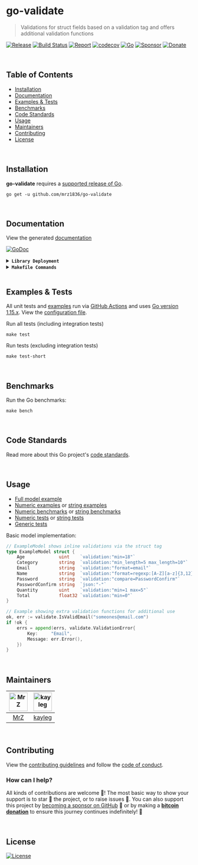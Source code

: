 # go-validate
> Validations for struct fields based on a validation tag and offers additional validation functions

[![Release](https://img.shields.io/github/release-pre/mrz1836/go-validate.svg?logo=github&style=flat)](https://github.com/mrz1836/go-validate/releases)
[![Build Status](https://img.shields.io/github/actions/workflow/status/mrz1836/go-validate/run-tests.yml?branch=master&logo=github&v=3)](https://github.com/mrz1836/go-validate/actions)
[![Report](https://goreportcard.com/badge/github.com/mrz1836/go-validate?style=flat)](https://goreportcard.com/report/github.com/mrz1836/go-validate)
[![codecov](https://codecov.io/gh/mrz1836/go-validate/graph/badge.svg?token=Y90LQR3021)](https://codecov.io/gh/mrz1836/go-validate)
[![Go](https://img.shields.io/github/go-mod/go-version/mrz1836/go-validate)](https://golang.org/)
[![Sponsor](https://img.shields.io/badge/sponsor-MrZ-181717.svg?logo=github&style=flat&v=3)](https://github.com/sponsors/mrz1836)
[![Donate](https://img.shields.io/badge/donate-bitcoin-ff9900.svg?logo=bitcoin&style=flat)](https://mrz1818.com/?tab=tips&af=go-validate)

<br/>

## Table of Contents
- [Installation](#installation)
- [Documentation](#documentation)
- [Examples & Tests](#examples--tests)
- [Benchmarks](#benchmarks)
- [Code Standards](#code-standards)
- [Usage](#usage)
- [Maintainers](#maintainers)
- [Contributing](#contributing)
- [License](#license)

<br/>

## Installation

**go-validate** requires a [supported release of Go](https://golang.org/doc/devel/release.html#policy).
```shell script
go get -u github.com/mrz1836/go-validate
```

<br/>

## Documentation
View the generated [documentation](https://pkg.go.dev/github.com/mrz1836/go-validate)

[![GoDoc](https://godoc.org/github.com/mrz1836/go-validate?status.svg&style=flat)](https://pkg.go.dev/github.com/mrz1836/go-validate)

<details>
<summary><strong><code>Library Deployment</code></strong></summary>
<br/>

[goreleaser](https://github.com/goreleaser/goreleaser) for easy binary or library deployment to GitHub and can be installed via: `brew install goreleaser`.

The [.goreleaser.yml](.goreleaser.yml) file is used to configure [goreleaser](https://github.com/goreleaser/goreleaser).

Use `make release-snap` to create a snapshot version of the release, and finally `make release` to ship to production.
</details>

<details>
<summary><strong><code>Makefile Commands</code></strong></summary>
<br/>

View all `makefile` commands
```shell script
make help
```

List of all current commands:
```text
all                  Runs multiple commands
clean                Remove previous builds and any test cache data
clean-mods           Remove all the Go mod cache
coverage             Shows the test coverage
godocs               Sync the latest tag with GoDocs
help                 Show this help message
install              Install the application
install-go           Install the application (Using Native Go)
lint                 Run the golangci-lint application (install if not found)
release              Full production release (creates release in Github)
release              Runs common.release then runs godocs
release-snap         Test the full release (build binaries)
release-test         Full production test release (everything except deploy)
replace-version      Replaces the version in HTML/JS (pre-deploy)
run-examples         Runs all the examples
tag                  Generate a new tag and push (tag version=0.0.0)
tag-remove           Remove a tag if found (tag-remove version=0.0.0)
tag-update           Update an existing tag to current commit (tag-update version=0.0.0)
test                 Runs vet, lint and ALL tests
test-ci              Runs all tests via CI (exports coverage)
test-ci-no-race      Runs all tests via CI (no race) (exports coverage)
test-ci-short        Runs unit tests via CI (exports coverage)
test-short           Runs vet, lint and tests (excludes integration tests)
uninstall            Uninstall the application (and remove files)
update-linter        Update the golangci-lint package (macOS only)
vet                  Run the Go vet application
```
</details>

<br/>

## Examples & Tests
All unit tests and [examples](examples) run via [GitHub Actions](https://github.com/mrz1836/go-validate/actions) and
uses [Go version 1.15.x](https://golang.org/doc/go1.15). View the [configuration file](.github/workflows/run-tests.yml).

Run all tests (including integration tests)
```shell script
make test
```

Run tests (excluding integration tests)
```shell script
make test-short
```

<br/>

## Benchmarks
Run the Go benchmarks:
```shell script
make bench
```

<br/>

## Code Standards
Read more about this Go project's [code standards](.github/CODE_STANDARDS.md).

<br/>

## Usage
- [Full model example](examples/model/customer.go)
- [Numeric examples](numeric_test.go) or [string examples](string_test.go)
- [Numeric benchmarks](numeric_test.go) or [string benchmarks](string_test.go)
- [Numeric tests](numeric_test.go) or [string tests](string_test.go)
- [Generic tests](validate_test.go)

Basic model implementation:
```go
// ExampleModel shows inline validations via the struct tag
type ExampleModel struct {
    Age             uint    `validation:"min=18"`
    Category        string  `validation:"min_length=5 max_length=10"`
    Email           string  `validation:"format=email"`
    Name            string  `validation:"format=regexp:[A-Z][a-z]{3,12}"`
    Password        string  `validation:"compare=PasswordConfirm"`
    PasswordConfirm string  `json:"-"`
    Quantity        uint    `validation:"min=1 max=5"`
    Total           float32 `validation:"min=0"`
}

// Example showing extra validation functions for additional use
ok, err := validate.IsValidEmail("someones@email.com")
if !ok {
    errs = append(errs, validate.ValidationError{
        Key:     "Email",
        Message: err.Error(),
    })
}
```

<br/>

## Maintainers
| [<img src="https://github.com/mrz1836.png" height="50" alt="MrZ" />](https://github.com/mrz1836) | [<img src="https://github.com/kayleg.png" height="50" alt="kayleg" />](https://github.com/kayleg) |
|:------------------------------------------------------------------------------------------------:|:-------------------------------------------------------------------------------------------------:|
|                                [MrZ](https://github.com/mrz1836)                                 |                                [kayleg](https://github.com/kayleg)                                |

<br/>

## Contributing
View the [contributing guidelines](.github/CONTRIBUTING.md) and follow the [code of conduct](.github/CODE_OF_CONDUCT.md).

### How can I help?
All kinds of contributions are welcome :raised_hands:! 
The most basic way to show your support is to star :star2: the project, or to raise issues :speech_balloon:. 
You can also support this project by [becoming a sponsor on GitHub](https://github.com/sponsors/mrz1836) :clap: 
or by making a [**bitcoin donation**](https://mrz1818.com/?tab=tips&af=go-validate) to ensure this journey continues indefinitely! :rocket:

<br/>

## License

[![License](https://img.shields.io/github/license/mrz1836/go-validate.svg?style=flat)](LICENSE)
